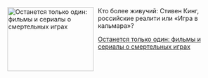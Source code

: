 <!--2025-09-26 20:30:43-->
<div class="yb">
  <div class="rss kino_teatr"><a href="https://www.kino-teatr.ru/blog/y2025/9-26/2139/" title="Останется только один: фильмы и сериалы о смертельных играх"><img src="https://www.kino-teatr.ru/blog/9/3/2139/poster.jpg" width="196" height="147" align="left" hspace="5" style="margin: 0px 10px 0px 5px" alt="Останется только один: фильмы и сериалы о смертельных играх"/></a>Кто более живучий: Стивен Кинг, российские реалити или «Игра в кальмара»? <p class="titl"><a href="https://www.kino-teatr.ru/blog/y2025/9-26/2139/">Останется только один: фильмы и сериалы о смертельных играх</a></p></div>
</div>
